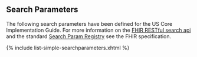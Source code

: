 
## Search Parameters

The following search parameters have been defined for the US Core Implementation Guide.  For more information on the [FHIR RESTful search api]({{site.data.fhir.path}}/search.html) and the standard [Search Param Registry]({{site.data.fhir.path}}/searchparameter-registry.html) see the FHIR specification.

{% include list-simple-searchparameters.xhtml %}
